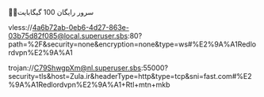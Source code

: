 🥳🤩سرور رایگان 100 گیگابایت 

vless://4a6b72ab-0eb6-4d27-863e-03b75d82f085@local.superuser.sbs:80?path=%2F&security=none&encryption=none&type=ws#%E2%9A%A1Redlordvpn%E2%9A%A1

trojan://C79ShwgpXm@nl.superuser.sbs:55000?security=tls&host=Zula.ir&headerType=http&type=tcp&sni=fast.com#%E2%9A%A1Redlordvpn%E2%9A%A1+Rtl+mtn+mkb